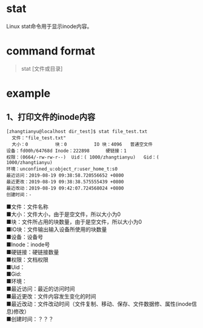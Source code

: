 # stat
Linux stat命令用于显示inode内容。
# command format
> stat [文件或目录]
# example
## 1、打印文件的inode内容
```
[zhangtianyu@localhost dir_test]$ stat file_test.txt 
  文件："file_test.txt"
  大小：0         	块：0          IO 块：4096   普通空文件
设备：fd00h/64768d	Inode：222898      硬链接：1
权限：(0664/-rw-rw-r--)  Uid：( 1000/zhangtianyu)   Gid：( 1000/zhangtianyu)
环境：unconfined_u:object_r:user_home_t:s0
最近访问：2019-08-19 09:38:58.720556652 +0800
最近更改：2019-08-19 09:38:38.575555439 +0800
最近改动：2019-08-19 09:42:07.724568024 +0800
创建时间：-
```
■文件：文件名称    
■大小：文件大小，由于是空文件，所以大小为0    
■块：文件所占用的块数量，由于是空文件，所以大小为0    
■IO块：文件输出输入设备所使用的块数量    
■设备：设备号    
■Inode：inode号    
■硬链接：硬链接数量    
■权限：文档权限    
■Uid：    
■Gid:    
■环境：    
■最近访问：最近的访问时间    
■最近更改：文件内容发生变化的时间    
■最近改动：文件改动时间（文件复制、移动、保存、文件数据修、属性(inode信息)修改）    
■创建时间：？？？    

